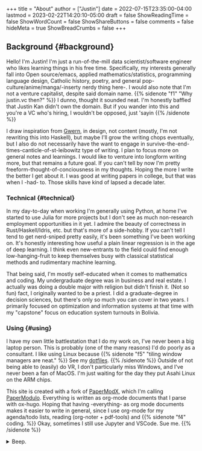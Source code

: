 +++
title = "About"
author = ["Justin"]
date = 2022-07-15T23:35:00-04:00
lastmod = 2023-02-22T14:20:10-05:00
draft = false
ShowReadingTime = false
ShowWordCount = false
ShowShareButtons = false
comments = false
hideMeta = true
ShowBreadCrumbs = false
+++

<t class="outline-1nil">

## Background {#background}

Hello! I'm Justin! I'm just a run-of-the-mill data scientist/software
engineer who likes learning things in his free time. Specifically, my interests
generally fall into Open source/emacs, applied mathematics/statistics,
programming language design, Catholic history, poetry, and general
pop-culture/anime/manga/-inserty nerdy thing here-.  I would also note that I'm
not a venture capitalist, despite said domain name. {{% sidenote "f1"  "Why justin.vc then?" %}}  I dunno, thought it sounded neat. I'm honestly baffled that Justin Kan didn't own the domain. But if you wander into this and you're a VC who's hiring, I wouldn't be opposed, just 'sayin {{% /sidenote %}}

I draw inspiration from [Gwern](https://gwern.net), in design, not content (mostly, I'm not
rewriting this into Haskell), but maybe I'll grow the writing chops eventually, but I also do not necessarily have
the want to engage in survive-the-end-times-canticle-of-st-leibowitz type of writing.
I plan to focus more on general notes and learnings. I would like to venture
into longform writing more, but that remains a future goal. If you can't tell by
now I'm pretty freeform-thought-of-conciousness in my thoughts. Hoping the more
I write the better I get about it. I was good at writing papers in
college, but that was when I -had- to. Those skills have kind of lapsed a decade
later.

<div class="outline-2nil">

### Technical {#technical}

In my day-to-day when working I'm generally using Python, at home I've started
to use Julia for more projects but I don't see as much non-research employment
opportunities in it yet. I admire the beauty of correctness in
Rust/Haskell/Idris, etc. but that's more of a side-hobby. If you can't tell I
tend to get nerd-sniped pretty easily, it's been something I've been working on.
It's honestly interesting how useful a plain linear regression is in the age of
deep learning. I think even new-entrants to the field could find enough
low-hanging-fruit to keep themselves busy with classical statistical methods and
rudimentary machine learning.

That being said, I'm mostly self-educated when it comes to mathematics and coding. My
undergraduate degree was in business and real estate. I actually was doing a
double major with religion but didn't finish it. (Not so fun) fact, I originally
wanted to be a priest. I did a graduate-degree in decision sciences, but there's
only so much you can cover in two years. I primarily focused on optimization and
information systems at that time with my "capstone" focus on education system
turnouts in Bolivia.

</div>

<div class="outline-2nil">

### Using {#using}

I have my own little battlestation that I do my work on, I've never been a big
laptop person. This is probably (one of the many reasons) I'd do poorly as a
consultant. I like using Linux because {{% sidenote "f5"  "tiling window managers are neat." %}}  See my [dotfiles](https://github.com/brickfrog/.dotfiles). {{% /sidenote %}} Outside
of not being able to (easily) do VR, I don't particularly miss Windows, and I've
never been a fan of MacOS. I'm just waiting for the day they put Asahi Linux on
the ARM chips.

This site is created with a fork of [PaperModX](https://www.github.com/reorx/hugo-PaperModX), which I'm calling [PaperModulo](https://www.github.com/brickfrog/hugo-PaperModulo).
Everything is written as org-mode documents that I parse with ox-hugo. Hoping
that having -everything- as org mode documents makes it easier to write in
general, since I use org-mode for my agenda/todo lists, reading (org-noter +
pdf-tools) and {{% sidenote "f4"  coding. %}}  Okay, sometimes I still use Jupyter and VSCode. Sue me. {{% /sidenote %}}

<details>
<summary>Beep.</summary>
<div class="details">

Beep. Beep. Future TODO, show rig, details on toolings, etc.
</div>
</details>

</div>

</t>
